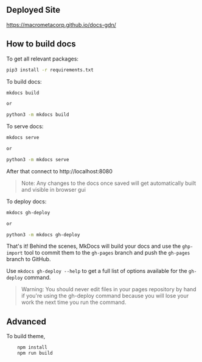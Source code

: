 ## Deployed Site

https://macrometacorp.github.io/docs-gdn/

## How to build docs

To get all relevant packages:

```bash
pip3 install -r requirements.txt
```

To build docs:

```bash
mkdocs build

or

python3 -m mkdocs build
```

To serve docs:

```bash
mkdocs serve

or

python3 -m mkdocs serve
```

After that connect to http://localhost:8080

> Note: Any changes to the docs once saved will get automatically built and visible in browser gui

To deploy docs:

```bash
mkdocs gh-deploy

or

python3 -m mkdocs gh-deploy
```

That's it! Behind the scenes, MkDocs will build your docs and use the `ghp-import` tool to commit them to the `gh-pages` branch and push the `gh-pages` branch to GitHub.

Use `mkdocs gh-deploy --help` to get a full list of options available for the `gh-deploy` command.

> Warning: You should never edit files in your pages repository by hand if you're using the gh-deploy command because you will lose your work the next time you run the command.

## Advanced

To build theme,

```bash
    npm install
    npm run build
```
